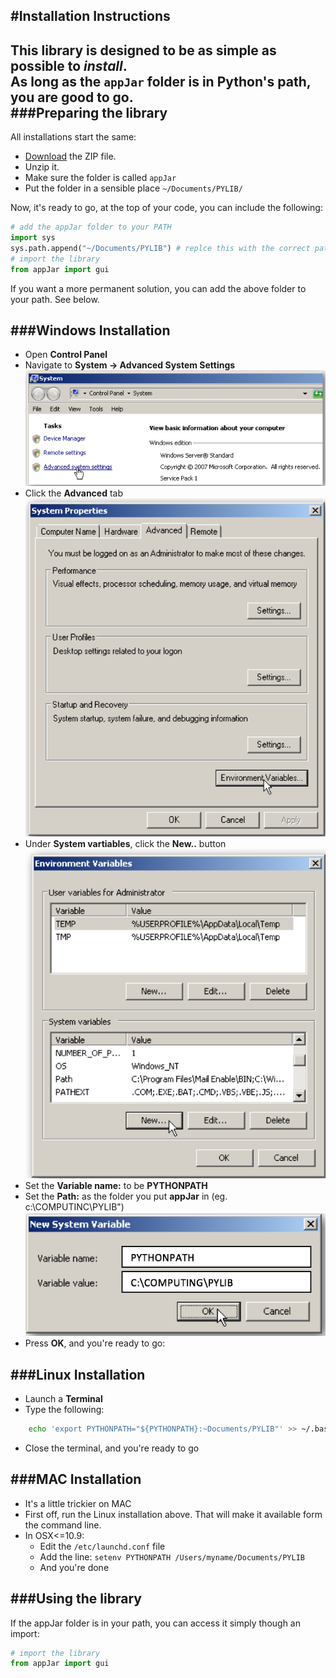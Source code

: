#Installation Instructions
---
This library is designed to be as simple as possible to *install*.  
As long as the `appJar` folder is in Python's path, you are good to go.  
###Preparing the library
----
All installations start the same:

* [Download](https://github.com/RWBA/appJar/blob/master/releases/appJar.zip?raw=true) the ZIP file.
* Unzip it.
* Make sure the folder is called ```appJar```  
* Put the folder in a sensible place ```~/Documents/PYLIB/```

Now, it's ready to go, at the top of your code, you can include the following:

```python
# add the appJar folder to your PATH
import sys
sys.path.append("~/Documents/PYLIB") # replce this with the correct path
# import the library
from appJar import gui
```

If you want a more permanent solution, you can add the above folder to your path. See below. 

###Windows Installation
----
* Open **Control Panel**
* Navigate to **System -> Advanced System Settings**
![System](img/w_install_1.png)
* Click the **Advanced** tab
![System](img/w_install_2.png)
* Under **System vartiables**, click the **New..** button
![System](img/w_install_3.png)
* Set the **Variable name:** to be **PYTHONPATH**
* Set the **Path:** as the folder you put **appJar** in (eg. c:\COMPUTINC\PYLIB")
![System](img/w_install_4.png)
* Press **OK**, and you're ready to go:

###Linux Installation
----
* Launch a **Terminal**
* Type the following:
```bash
    echo 'export PYTHONPATH="${PYTHONPATH}:~Documents/PYLIB"' >> ~/.bashrc
```
* Close the terminal, and you're ready to go

###MAC Installation
----
* It's a little trickier on MAC
* First off, run the Linux installation above. That will make it available form the command line.
* In OSX<=10.9:
    * Edit the ```/etc/launchd.conf``` file
    * Add the line: ``` setenv PYTHONPATH /Users/myname/Documents/PYLIB ```
    * And you're done

###Using the library
----
If the appJar folder is in your path, you can access it simply though an import:
```python
# import the library
from appJar import gui
```
